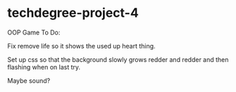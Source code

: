 # techdegree-project-4
 OOP Game
To Do:

Fix remove life so it shows the used up heart thing.

Set up css so that the background slowly grows redder and redder and then flashing when on last try.

Maybe sound?